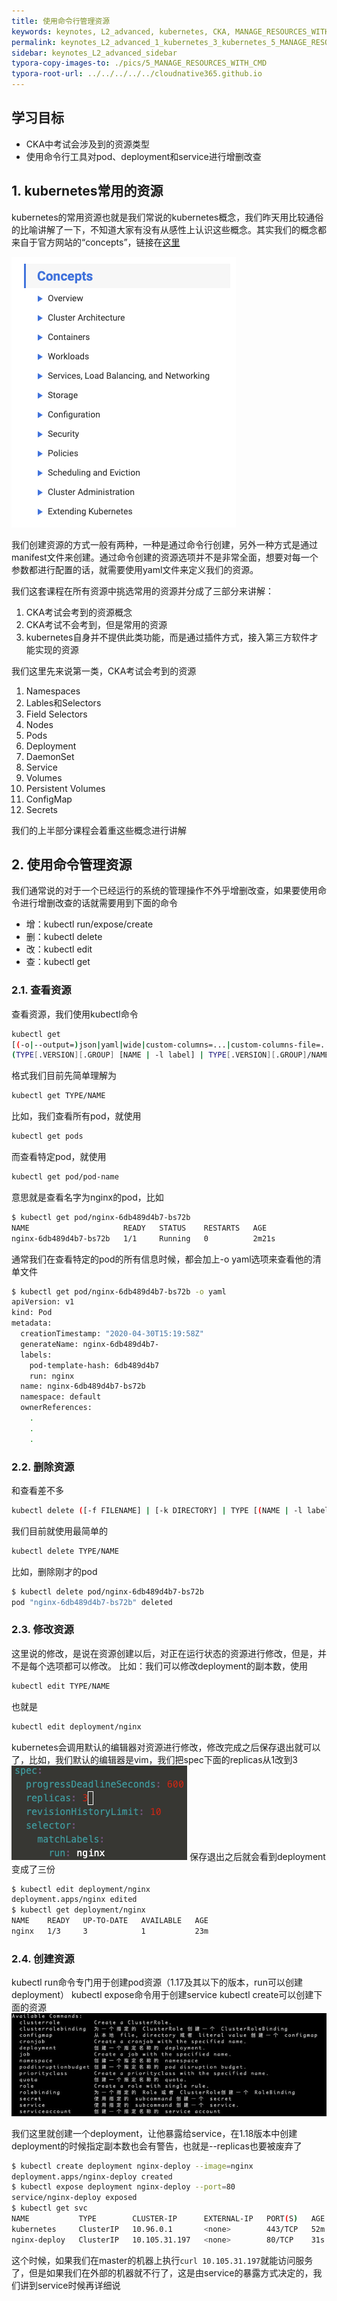 ```yaml
---
title: 使用命令行管理资源
keywords: keynotes, L2_advanced, kubernetes, CKA, MANAGE_RESOURCES_WITH_CMD
permalink: keynotes_L2_advanced_1_kubernetes_3_kubernetes_5_MANAGE_RESOURCES_WITH_CMD.html
sidebar: keynotes_L2_advanced_sidebar
typora-copy-images-to: ./pics/5_MANAGE_RESOURCES_WITH_CMD
typora-root-url: ../../../../../cloudnative365.github.io
---
```


## 学习目标

+ CKA中考试会涉及到的资源类型
+ 使用命令行工具对pod、deployment和service进行增删改查

## 1. kubernetes常用的资源
kubernetes的常用资源也就是我们常说的kubernetes概念，我们昨天用比较通俗的比喻讲解了一下，不知道大家有没有从感性上认识这些概念。其实我们的概念都来自于官方网站的“concepts”，链接在[这里](https://kubernetes.io/docs/concepts/)

![file](/pages/keynotes/L2_advanced/3_kubernetes/pics/5_MANAGE_RESOURCES_WITH_CMD/222759a2aa562dd54ecaf01588255575.png)

我们创建资源的方式一般有两种，一种是通过命令行创建，另外一种方式是通过manifest文件来创建。通过命令创建的资源选项并不是非常全面，想要对每一个参数都进行配置的话，就需要使用yaml文件来定义我们的资源。

我们这套课程在所有资源中挑选常用的资源并分成了三部分来讲解：
1. CKA考试会考到的资源概念
2. CKA考试不会考到，但是常用的资源
3. kubernetes自身并不提供此类功能，而是通过插件方式，接入第三方软件才能实现的资源

我们这里先来说第一类，CKA考试会考到的资源
1.  Namespaces
2.  Lables和Selectors
3.  Field Selectors
4.  Nodes
5.  Pods
6.  Deployment
7.  DaemonSet
8.  Service
9.  Volumes
10.  Persistent Volumes
11.  ConfigMap
12.  Secrets

我们的上半部分课程会着重这些概念进行讲解

## 2. 使用命令管理资源
我们通常说的对于一个已经运行的系统的管理操作不外乎增删改查，如果要使用命令进行增删改查的话就需要用到下面的命令
+ 增：kubectl run/expose/create
+ 删：kubectl delete
+ 改：kubectl edit
+ 查：kubectl get

### 2.1. 查看资源
查看资源，我们使用kubectl命令
``` bash
kubectl get
[(-o|--output=)json|yaml|wide|custom-columns=...|custom-columns-file=...|go-template=...|go-template-file=...|jsonpath=...|jsonpath-file=...]
(TYPE[.VERSION][.GROUP] [NAME | -l label] | TYPE[.VERSION][.GROUP]/NAME ...) [flags] [options]
```
格式我们目前先简单理解为
``` bash
kubectl get TYPE/NAME
```
比如，我们查看所有pod，就使用
``` bash
kubectl get pods
```
而查看特定pod，就使用
``` bash
kubectl get pod/pod-name
```
意思就是查看名字为nginx的pod，比如
``` bash
$ kubectl get pod/nginx-6db489d4b7-bs72b
NAME                     READY   STATUS    RESTARTS   AGE
nginx-6db489d4b7-bs72b   1/1     Running   0          2m21s
```
通常我们在查看特定的pod的所有信息时候，都会加上-o yaml选项来查看他的清单文件
``` bash
$ kubectl get pod/nginx-6db489d4b7-bs72b -o yaml
apiVersion: v1
kind: Pod
metadata:
  creationTimestamp: "2020-04-30T15:19:58Z"
  generateName: nginx-6db489d4b7-
  labels:
    pod-template-hash: 6db489d4b7
    run: nginx
  name: nginx-6db489d4b7-bs72b
  namespace: default
  ownerReferences:
	.
	.
	.
```

### 2.2. 删除资源
和查看差不多
``` bash
kubectl delete ([-f FILENAME] | [-k DIRECTORY] | TYPE [(NAME | -l label | --all)]) [options]
```
我们目前就使用最简单的
``` bash
kubectl delete TYPE/NAME
```
比如，删除刚才的pod
``` bash
$ kubectl delete pod/nginx-6db489d4b7-bs72b
pod "nginx-6db489d4b7-bs72b" deleted
```

### 2.3. 修改资源
这里说的修改，是说在资源创建以后，对正在运行状态的资源进行修改，但是，并不是每个选项都可以修改。
比如：我们可以修改deployment的副本数，使用
``` bash
kubectl edit TYPE/NAME
```
也就是
``` bash
kubectl edit deployment/nginx
```
kubernetes会调用默认的编辑器对资源进行修改，修改完成之后保存退出就可以了，比如，我们默认的编辑器是vim，我们把spec下面的replicas从1改到3
![file](/pages/keynotes/L2_advanced/3_kubernetes/pics/5_MANAGE_RESOURCES_WITH_CMD/222222f0b03c69fc5c78701588261425.png)
保存退出之后就会看到deployment变成了三份

``` bash
$ kubectl edit deployment/nginx
deployment.apps/nginx edited
$ kubectl get deployment/nginx
NAME    READY   UP-TO-DATE   AVAILABLE   AGE
nginx   1/3     3            1           23m
```

### 2.4. 创建资源
kubectl run命令专门用于创建pod资源（1.17及其以下的版本，run可以创建deployment）
kubectl expose命令用于创建service
kubectl create可以创建下面的资源
![file](/pages/keynotes/L2_advanced/3_kubernetes/pics/5_MANAGE_RESOURCES_WITH_CMD/2221de9314f65fc62893401588261615.png)

我们这里就创建一个deployment，让他暴露给service，在1.18版本中创建deployment的时候指定副本数也会有警告，也就是--replicas也要被废弃了
``` bash
$ kubectl create deployment nginx-deploy --image=nginx
deployment.apps/nginx-deploy created
$ kubectl expose deployment nginx-deploy --port=80
service/nginx-deploy exposed
$ kubectl get svc
NAME           TYPE        CLUSTER-IP      EXTERNAL-IP   PORT(S)   AGE
kubernetes     ClusterIP   10.96.0.1       <none>        443/TCP   52m
nginx-deploy   ClusterIP   10.105.31.197   <none>        80/TCP    31s
```

这个时候，如果我们在master的机器上执行`curl 10.105.31.197`就能访问服务了，但是如果我们在外部的机器就不行了，这是由service的暴露方式决定的，我们讲到service时候再详细说

